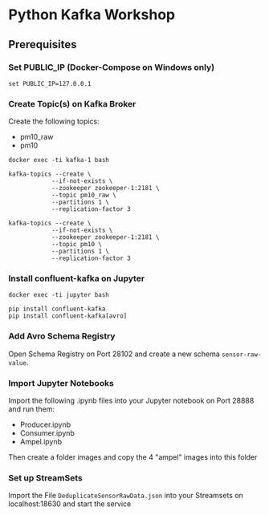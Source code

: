 # Python Kafka Workshop

## Prerequisites

### Set PUBLIC_IP (Docker-Compose on Windows only)
```
set PUBLIC_IP=127.0.0.1
```

### Create Topic(s) on Kafka Broker
Create the following topics:
- pm10_raw
- pm10

```
docker exec -ti kafka-1 bash
```

```
kafka-topics --create \
			--if-not-exists \
			--zookeeper zookeeper-1:2181 \
			--topic pm10_raw \
			--partitions 1 \
			--replication-factor 3

kafka-topics --create \
			--if-not-exists \
			--zookeeper zookeeper-1:2181 \
			--topic pm10 \
			--partitions 1 \
			--replication-factor 3
```
### Install confluent-kafka on Jupyter
```
docker exec -ti jupyter bash
```

```
pip install confluent-kafka
pip install confluent-kafka[avro]
```

### Add Avro Schema Registry
Open Schema Registry on Port 28102 and create a new schema ```sensor-raw-value```.


### Import Jupyter Notebooks
Import the following .ipynb files into your Jupyter notebook on Port 28888 and run them:
- Producer.ipynb
- Consumer.ipynb
- Ampel.ipynb

Then create a folder images and copy the 4 "ampel" images into this folder

### Set up StreamSets
Import the File ```DeduplicateSensorRawData.json``` into your Streamsets on localhost:18630 and start the service
